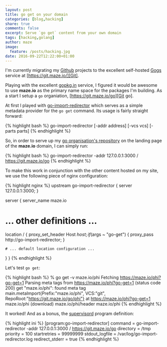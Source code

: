 ```yaml
---
layout: post
title: go get on your domain
categories: [blog,hacking]
share: true
comments: false
excerpt: Serve `go get` content from your own domain
tags: [hacking,golang]
author: maze
image:
  feature: /posts/hacking.jpg
date: 2016-09-22T12:22:00+01:00
---
```

I'm currently migrating my [Github](https://github.com/tehmaze) projects to the
excellent self-hosted [Gogs][Gogs] service at [https://git.maze.io/][Git].

Playing with the excellent [gopkg.in][gopkg.in] service, I figured it
would be awesome to use **maze.io** as the primary name space for the packages
I'm building. As a start I setup a `go` organiation, [https://git.maze.io/go][Git go].

At first I played with [go-import-redirector][go-import-redirector] which
serves as a simple metadata provider for the ``go get`` command. Its usage is
fairly straight forward:

{% highlight bash %}
go-import-redirector [-addr address] [-vcs vcs] [-parts parts] <import> <repo>
{% endhighlight %}

So, in order to serve up my [go organisation's repository][Git go] on the
landing page of the **maze.io** domain, I can simply run:

{% highlight bash %}
go-import-redirector -addr 127.0.0.1:3000 / https://git.maze.io/go
{% endhighlight %}

To make this work in conjunction with the other content hosted on my site, we
use the following piece of nginx configuration:

{% highlight nginx %}
upstream go-import-redirector {
  server 127.0.0.1:3000;
}

server {
  server_name maze.io

  # ... other definitions ...

  location / {
    proxy_set_header Host $host;
    if ($args ~ "go-get") {
      proxy_pass http://go-import-redirector;
    }

    # ... default location configuration ...
  }
}
{% endhighlight %}

Let's test ``go get``:

{% highlight bash %}
% go get -v maze.io/phi
Fetching https://maze.io/phi?go-get=1
Parsing meta tags from https://maze.io/phi?go-get=1 (status code 200)
get "maze.io/phi": found meta tag main.metaImport{Prefix:"maze.io/phi", VCS:"git", RepoRoot:"https://git.maze.io/go/phi"} at https://maze.io/phi?go-get=1
maze.io/phi (download)
maze.io/phi/header
maze.io/phi
{% endhighlight %}

It worked! And as a bonus, the [supervisord][supervisord] program definition:

{% highlight ini %}
[program:go-import-redirector]
command         = go-import-redirector -addr 127.0.0.1:3000 / https://git.maze.io/go
directory       = /tmp
priority        = 100
startretries    = 99999999
stdout_logfile  = /var/log/go-import-redirector.log
redirect_stderr = true
{% endhighlight %}

[Gogs]: https://github.com/gogs
[gopkg.in]: http://gopkg.in/
[Git]: https://git.maze.io/
[Git go]: https://git.maze.io/go
[go-import-redirector]: https://github.com/noonien/go-import-redirector
[supervisord]: http://supervisord.org/
